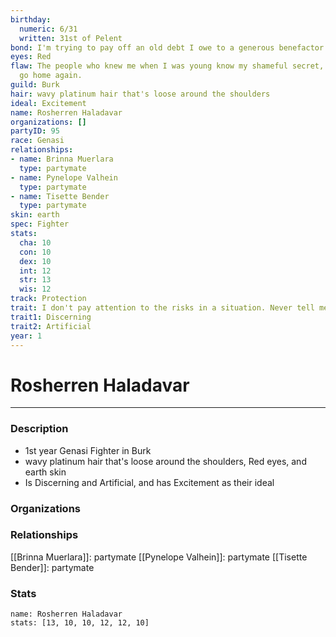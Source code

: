 ```yaml
---
birthday:
  numeric: 6/31
  written: 31st of Pelent
bond: I'm trying to pay off an old debt I owe to a generous benefactor.
eyes: Red
flaw: The people who knew me when I was young know my shameful secret, so I can never
  go home again.
guild: Burk
hair: wavy platinum hair that's loose around the shoulders
ideal: Excitement
name: Rosherren Haladavar
organizations: []
partyID: 95
race: Genasi
relationships:
- name: Brinna Muerlara
  type: partymate
- name: Pynelope Valhein
  type: partymate
- name: Tisette Bender
  type: partymate
skin: earth
spec: Fighter
stats:
  cha: 10
  con: 10
  dex: 10
  int: 12
  str: 13
  wis: 12
track: Protection
trait: I don't pay attention to the risks in a situation. Never tell me the odds.
trait1: Discerning
trait2: Artificial
year: 1
---
```

# Rosherren Haladavar
---
### Description
- 1st year Genasi Fighter in Burk
- wavy platinum hair that's loose around the shoulders, Red eyes, and earth skin
- Is Discerning and Artificial, and has Excitement as their ideal

### Organizations
### Relationships
[[Brinna Muerlara]]: partymate
[[Pynelope Valhein]]: partymate
[[Tisette Bender]]: partymate
### Stats
```statblock
name: Rosherren Haladavar
stats: [13, 10, 10, 12, 12, 10]
```